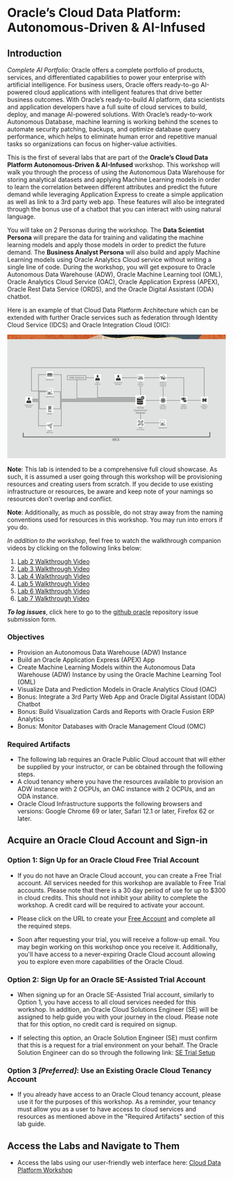 # Oracle’s Cloud Data Platform: Autonomous-Driven & AI-Infused

## Introduction

*Complete AI Portfolio:*
Oracle offers a complete portfolio of products, services, and differentiated capabilities to power your enterprise with artificial intelligence. For business users, Oracle offers ready-to-go AI-powered cloud applications with intelligent features that drive better business outcomes. With Oracle’s ready-to-build AI platform, data scientists and application developers have a full suite of cloud services to build, deploy, and manage AI-powered solutions. With Oracle’s ready-to-work Autonomous Database, machine learning is working behind the scenes to automate security patching, backups, and optimize database query performance, which helps to eliminate human error and repetitive manual tasks so organizations can focus on higher-value activities.

This is the first of several labs that are part of the **Oracle’s Cloud Data Platform
Autonomous-Driven & AI-Infused** workshop. This workshop will walk you through the process of using the Autonomous Data Warehouse for storing analytical datasets and applying Machine Learning models in order to learn the correlation between different attributes and predict the future demand while leveraging Application Express to create a simple application as well as link to a 3rd party web app. These features will also be integrated through the bonus use of a chatbot that you can interact with using natural language.

You will take on 2 Personas during the workshop. The **Data Scientist Persona** will prepare the data for training and validating the machine learning models and apply those models in order to predict the future demand. The **Business Analyst Persona** will also build and apply Machine Learning models using Oracle Analytics Cloud service without writing a single line of code. During the workshop, you will get exposure to Oracle Autonomous Data Warehouse (ADW), Oracle Machine Learning tool (OML), Oracle Analytics Cloud Service (OAC), Oracle Application Express (APEX), Oracle Rest Data Service (ORDS), and the Oracle Digital Assistant (ODA) chatbot.

Here is an example of that Cloud Data Platform Architecture which can be extended with further Oracle services such as federation through Identity Cloud Service (IDCS) and Oracle Integration Cloud (OIC):

![](./LabOverview/images/cloud-data-construction-arch.jpg " ")

**Note**: This lab is intended to be a comprehensive full cloud showcase. As such, it is assumed a user going through this workshop will be provisioning resources and creating users from scratch. If you decide to use existing infrastructure or resources, be aware and keep note of your namings so resources don't overlap and conflict. 

**Note**: Additionally, as much as possible, do not stray away from the naming conventions used for resources in this workshop. You may run into errors if you do.

*In addition to the workshop*, feel free to watch the walkthrough companion videos by clicking on the following links below:

1. [Lab 2 Walkthrough Video](https://www.youtube.com/watch?v=N1EoJtf1onE)
2. [Lab 3 Walkthrough Video](https://www.youtube.com/watch?v=uprqKyeuxik)
3. [Lab 4 Walkthrough Video](https://www.youtube.com/watch?v=Zq0qEgF0bMU)
4. [Lab 5 Walkthrough Video](https://www.youtube.com/watch?v=H_SGzbIW3DA)
5. [Lab 6 Walkthrough Video](https://www.youtube.com/watch?v=wlSVlFv1R2A)
6. [Lab 7 Walkthrough Video](https://www.youtube.com/watch?v=I5prg0Ucso4)

**_To log issues_**, click here to go to the [github oracle](https://github.com/oracle/learning-library/issues/new) repository issue submission form.

### Objectives
- Provision an Autonomous Data Warehouse (ADW) Instance
- Build an Oracle Application Express (APEX) App
- Create Machine Learning Models within the Autonomous Data Warehouse (ADW) Instance by using the Oracle Machine Learning Tool (OML)
- Visualize Data and Prediction Models in Oracle Analytics Cloud (OAC)
- Bonus: Integrate a 3rd Party Web App and Oracle Digital Assistant (ODA) Chatbot
- Bonus: Build Visualization Cards and Reports with Oracle Fusion ERP Analytics
- Bonus: Monitor Databases with Oracle Management Cloud (OMC)


### Required Artifacts
- The following lab requires an Oracle Public Cloud account that will either be supplied by your instructor, or can be obtained through the following steps.
- A cloud tenancy where you have the resources available to provision an ADW instance with 2 OCPUs, an OAC instance with 2 OCPUs, and an ODA instance.
- Oracle Cloud Infrastructure supports the following browsers and versions: Google Chrome 69 or later, Safari 12.1 or later, Firefox 62 or later.

## Acquire an Oracle Cloud Account and Sign-in

### Option 1: Sign Up for an Oracle Cloud Free Trial Account
- If you do not have an Oracle Cloud account, you can create a Free Trial account. All services needed for this workshop are available to Free Trial accounts. Please note that there is a 30 day period of use for up to $300 in cloud credits. This should not inhibit your ability to complete the workshop. A credit card will be required to activate your account.

- Please click on the URL to create your <a class=“trial-link”  href="https://myservices.us.oraclecloud.com/mycloud/signup?language=en&sourceType=:ex:tb:::RC_NAMK190227P00084:PredictDemandML_ADW_HOL&SC=:ex:tb:::RC_NAMK190227P00084:PredictDemandML_ADW_HOL&pcode=NAMK190227P00084" target="trial">Free Account</a> and complete all the required steps.  

- Soon after requesting your trial, you will receive a follow-up email. You may begin working on this workshop once you receive it. Additionally, you'll have access to a never-expiring Oracle Cloud account allowing you to explore even more capabilities of the Oracle Cloud.

### Option 2: Sign Up for an Oracle SE-Assisted Trial Account
- When signing up for an Oracle SE-Assisted Trial account, similarly to Option 1, you have access to all cloud services needed for this workshop. In addition, an Oracle Cloud Solutions Engineer (SE) will be assigned to help guide you with your journey in the cloud. Please note that for this option, no credit card is required on signup.

- If selecting this option, an Oracle Solution Engineer (SE) must confirm that this is a request for a trial environment on your behalf. The Oracle Solution Engineer can do so through the following link: [SE Trial Setup](https://isrcentral.oracle.com/oalcrm/web/SETrialUI/)

### Option 3 *[Preferred]*: Use an Existing Oracle Cloud Tenancy Account
- If you already have access to an Oracle Cloud tenancy account, please use it for the purposes of this workshop. As a reminder, your tenancy must allow you as a user to have access to cloud services and resources as mentioned above in the "Required Artifacts" section of this lab guide.

## Access the Labs and Navigate to Them

- Access the labs using our user-friendly web interface here: [Cloud Data Platform Workshop](https://austindatamanagement.github.io/oracle-cloud-data-platform-workshop/)
